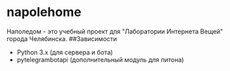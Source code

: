 # napolehome
Наполедом - это учебный проект для "Лаборатории Интернета Вещей" города Челябинска.
##Зависимости
* Python 3.x (для сервера и бота)
* pytelegrambotapi (дополнительный модуль для питона)
